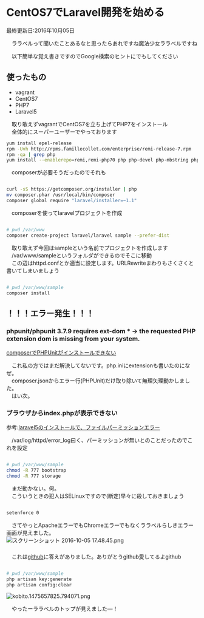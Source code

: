 # CentOS7でLaravel開発を始める
最終更新日:2016年10月05日

  
　ララベルって聞いたことあるなと思ったらあれですね魔法少女ララベルですね  
  
　以下簡単な覚え書きですのでGoogle検索のヒントにでもしてください  
  
## 使ったもの  
 - vagrant  
 - CentOS7  
 - PHP7  
 - Laravel5  
  
　取り敢えずvagrantでCentOS7を立ち上げてPHP7をインストール  
　全体的にスーパーユーザーでやっております  
  
``` bash
yum install epel-release
rpm -Uvh http://rpms.famillecollet.com/enterprise/remi-release-7.rpm
rpm -qa | grep php
yum install --enablerepo=remi,remi-php70 php php-devel php-mbstring php-pdo php-gd

```  
  
　composerが必要そうだったのでそれも  
  
``` bash

curl -sS https://getcomposer.org/installer | php
mv composer.phar /usr/local/bin/composer
composer global require "laravel/installer=~1.1"

```  
  
　composerを使ってlaravelプロジェクトを作成  
  
``` bash

# pwd /var/www
composer create-project laravel/laravel sample --prefer-dist

```  
  
　取り敢えず今回はsampleという名前でプロジェクトを作成します  
　/var/www/sampleというフォルダができるのでそこに移動  
　この辺はhttpd.confとか適当に設定します。URLRewriteまわりもさくさくと書いてしまいましょう  
  
``` bash

# pwd /var/www/sample
composer install

```  
  
## ！！！エラー発生！！！  
  
### phpunit/phpunit 3.7.9 requires ext-dom * -> the requested PHP extension dom is missing from your system.  
[composerでPHPUnitがインストールできない](http://blue-goheimochi.hatenablog.com/entry/2013/07/24/composer%E3%81%A7PHPUnit%E3%81%8C%E3%82%A4%E3%83%B3%E3%82%B9%E3%83%88%E3%83%BC%E3%83%AB%E3%81%A7%E3%81%8D%E3%81%AA%E3%81%84)  
  
　これ私の方ではまだ解決してないです。php.iniにextensionも書いたのになぜ。  
　composer.jsonからエラー行(PHPUnit)だけ取り除いて無理矢理動かしました。  
　はい次。  
  
### ブラウザからindex.phpが表示できない  
  
参考:[laravel5のインストールで、ファイルパーミッションエラー](http://momoiro-tj.hateblo.jp/entry/2016/01/12/221657)  
  
　/var/log/httpd/error_log曰く、パーミッションが無いとのことだったのでこれを設定  
  
``` bash

# pwd /var/www/sample
chmod -R 777 bootstrap
chmod -R 777 storage

```  
  
　まだ動かない。何。  
　こういうときの犯人はSELinuxですので(断定)早々に殺しておきましょう  
  
``` bash

setenforce 0

```  
  
　さてやっとApacheエラーでもChromeエラーでもなくララベルらしきエラー画面が見えました。  
![スクリーンショット 2016-10-05 17.48.45.png](/blog/assets/img/b17eca74-70ee-0a1b-e96c-8203a808070f.png "スクリーンショット 2016-10-05 17.48.45.png")  
  
###   
  
　これは[github](https://github.com/laravel/framework/issues/9080)に答えがありました。ありがとうgithub愛してるよgithub  
  
``` bash

# pwd /var/www/sample
php artisan key:generate
php artisan config:clear

```  
  
![kobito.1475657825.794071.png](/blog/assets/img/0f4949c3-3bd9-f211-4aff-2809c374d440.png "kobito.1475657825.794071.png")  
  
　やったーララベルのトップが見えました―！  
